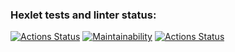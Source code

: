 ### Hexlet tests and linter status:
[![Actions Status](https://github.com/Timurkazan99/frontend-project-lvl1/workflows/hexlet-check/badge.svg)](https://github.com/Timurkazan99/frontend-project-lvl1/actions)
[![Maintainability](https://api.codeclimate.com/v1/badges/00578d3c3a4378184f3a/maintainability)](https://codeclimate.com/github/Timurkazan99/frontend-project-lvl1/maintainability)
[![Actions Status](https://github.com/github/docs/actions/workflows/main.yml/badge.svg)](https://github.com/Timurkazan99/frontend-project-lvl1/actions/workflows/linter.yml)
